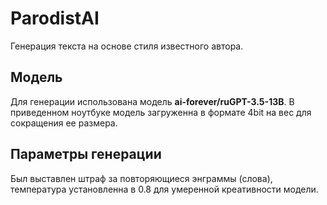 # ParodistAI
Генерация текста на основе стиля известного автора.

## Модель
Для генерации использована модель <b>ai-forever/ruGPT-3.5-13B</b>.
В приведенном ноутбуке модель загруженна в формате 4bit на вес для сокращения ее размера.

## Параметры генерации
Был выставлен штраф за повторяющиеся энграммы (слова), температура установленна в 0.8 для умеренной креативности модели.

